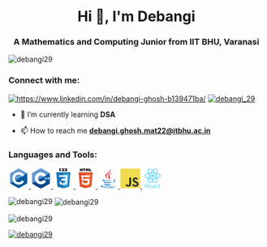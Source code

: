 <h1 align="center">Hi 👋, I'm Debangi</h1>
<h3 align="center">A Mathematics and Computing Junior from IIT BHU, Varanasi</h3>

<p align="left"> <img src="https://komarev.com/ghpvc/?username=debangi29&label=Profile%20views&color=0e75b6&style=flat" alt="debangi29" /> </p>



<h3 align="left">Connect with me:</h3>
<p align="left">
<a href="https://linkedin.com/in/debangi-ghosh-b139471ba/" target="blank"><img align="center" src="https://raw.githubusercontent.com/rahuldkjain/github-profile-readme-generator/master/src/images/icons/Social/linked-in-alt.svg" alt="https://www.linkedin.com/in/debangi-ghosh-b139471ba/" height="30" width="40" /></a>
<a href="https://codeforces.com/profile/debangi_29" target="blank"><img align="center" src="https://raw.githubusercontent.com/rahuldkjain/github-profile-readme-generator/master/src/images/icons/Social/codeforces.svg" alt="debangi_29" height="30" width="40" /></a>
</p>

- 🌱 I’m currently learning **DSA**

- 📫 How to reach me **debangi.ghosh.mat22@itbhu.ac.in**
<h3 align="left">Languages and Tools:</h3>
<p align="left"> <a href="https://www.cprogramming.com/" target="_blank" rel="noreferrer"> <img src="https://raw.githubusercontent.com/devicons/devicon/master/icons/c/c-original.svg" alt="c" width="40" height="40"/> </a> <a href="https://www.w3schools.com/cpp/" target="_blank" rel="noreferrer"> <img src="https://raw.githubusercontent.com/devicons/devicon/master/icons/cplusplus/cplusplus-original.svg" alt="cplusplus" width="40" height="40"/> </a> <a href="https://www.w3schools.com/css/" target="_blank" rel="noreferrer"> <img src="https://raw.githubusercontent.com/devicons/devicon/master/icons/css3/css3-original-wordmark.svg" alt="css3" width="40" height="40"/> </a> <a href="https://www.w3.org/html/" target="_blank" rel="noreferrer"> <img src="https://raw.githubusercontent.com/devicons/devicon/master/icons/html5/html5-original-wordmark.svg" alt="html5" width="40" height="40"/> </a> <a href="https://www.java.com" target="_blank" rel="noreferrer"> <img src="https://raw.githubusercontent.com/devicons/devicon/master/icons/java/java-original.svg" alt="java" width="40" height="40"/> </a> <a href="https://developer.mozilla.org/en-US/docs/Web/JavaScript" target="_blank" rel="noreferrer"> <img src="https://raw.githubusercontent.com/devicons/devicon/master/icons/javascript/javascript-original.svg" alt="javascript" width="40" height="40"/> </a> <a href="https://reactjs.org/" target="_blank" rel="noreferrer"> <img src="https://raw.githubusercontent.com/devicons/devicon/master/icons/react/react-original-wordmark.svg" alt="react" width="40" height="40"/> </a> </p>

<p><img align="left" src="https://github-readme-stats.vercel.app/api/top-langs?username=debangi29&show_icons=true&locale=en&layout=compact" alt="debangi29" /></p>

<p>&nbsp;<img align="center" src="https://github-readme-stats.vercel.app/api?username=debangi29&show_icons=true&locale=en" alt="debangi29" /></p>

<p><img align="center" src="https://github-readme-streak-stats.herokuapp.com/?user=debangi29&" alt="debangi29" /></p>

<p align="left"> <a href="https://github.com/ryo-ma/github-profile-trophy"><img src="https://github-profile-trophy.vercel.app/?username=debangi29" style="width=300" alt="debangi29" /></a> </p>


